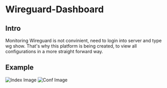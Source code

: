 # Wireguard-Dashboard
## Intro
Monitoring Wireguard is not convinient, need to login into server and type wg show. That's why this platform is being created, to view all configurations in a more straight forward way.
## Example
![Index Image](https://github.com/donaldzou/Wireguard-Dashboard/raw/main/static/index.png)
![Conf Image](https://github.com/donaldzou/Wireguard-Dashboard/raw/main/static/conf.png)
